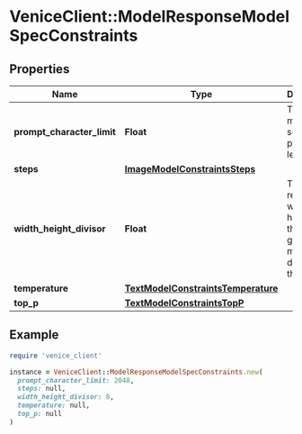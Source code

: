 # VeniceClient::ModelResponseModelSpecConstraints

## Properties

| Name | Type | Description | Notes |
| ---- | ---- | ----------- | ----- |
| **prompt_character_limit** | **Float** | The maximum supported prompt length. |  |
| **steps** | [**ImageModelConstraintsSteps**](ImageModelConstraintsSteps.md) |  |  |
| **width_height_divisor** | **Float** | The requested width and height of the image generation must be divisible by this value. |  |
| **temperature** | [**TextModelConstraintsTemperature**](TextModelConstraintsTemperature.md) |  |  |
| **top_p** | [**TextModelConstraintsTopP**](TextModelConstraintsTopP.md) |  |  |

## Example

```ruby
require 'venice_client'

instance = VeniceClient::ModelResponseModelSpecConstraints.new(
  prompt_character_limit: 2048,
  steps: null,
  width_height_divisor: 8,
  temperature: null,
  top_p: null
)
```

